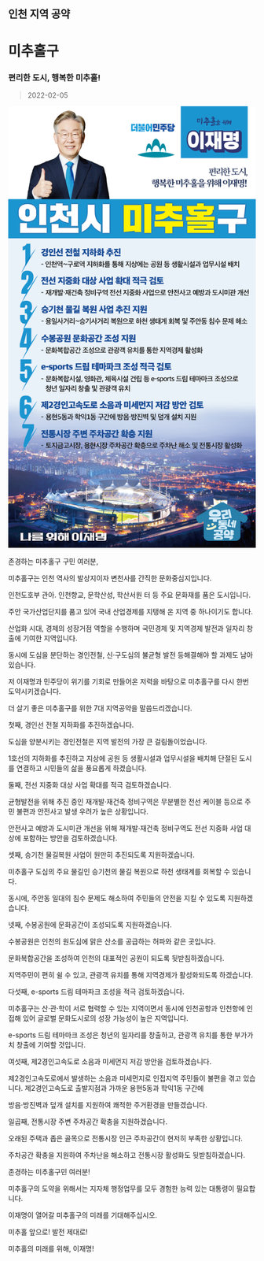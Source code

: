 ## 인천 지역 공약

# 미추홀구

### 편리한 도시, 행복한 미추홀! 
> 2022-02-05

![미추홀구 지역공약](./005_004_005.png)

존경하는 미추홀구 구민 여러분,

 

미추홀구는 인천 역사의 발상지이자 변천사를 간직한 문화중심지입니다.

인천도호부 관아. 인천향교, 문학산성, 학산서원 터 등 주요 문화재를 품은 도시입니다.

 

주안 국가산업단지를 품고 있어 국내 산업경제를 지탱해 온 지역 중 하나이기도 합니다.

산업화 시대, 경제의 성장거점 역할을 수행하며 국민경제 및 지역경제 발전과 일자리 창출에 기여한 지역입니다.

 

동시에 도심을 분단하는 경인전철, 신·구도심의 불균형 발전 등해결해야 할 과제도 남아있습니다.

 

저 이재명과 민주당이 위기를 기회로 만들어온 저력을 바탕으로 미추홀구를 다시 한번 도약시키겠습니다.

 

더 살기 좋은 미추홀구를 위한 7대 지역공약을 말씀드리겠습니다.

 

 

첫째, 경인선 전철 지하화를 추진하겠습니다.




도심을 양분시키는 경인전철은 지역 발전의 가장 큰 걸림돌이었습니다.

1호선의 지하화를 추진하고 지상에 공원 등 생활시설과 업무시설을 배치해 단절된 도시를 연결하고 시민들의 삶을 풍요롭게 하겠습니다.

 

둘째, 전선 지중화 대상 사업 확대를 적극 검토하겠습니다.




균형발전을 위해 추진 중인 재개발·재건축 정비구역은 무분별한 전선 케이블 등으로 주민 불편과 안전사고 발생 우려가 높은 상황입니다.

안전사고 예방과 도시미관 개선을 위해 재개발·재건축 정비구역도 전선 지중화 사업 대상에 포함하는 방안을 검토하겠습니다. 

 

셋째, 승기천 물길복원 사업이 원만히 추진되도록 지원하겠습니다. 




미추홀구 도심의 주요 물길인 승기천의 물길 복원으로 하천 생태계를 회복할 수 있습니다.

동시에, 주안동 일대의 침수 문제도 해소하여 주민들의 안전을 지킬 수 있도록 지원하겠습니다.

 

 

넷째, 수봉공원에 문화공간이 조성되도록 지원하겠습니다.




수봉공원은 인천의 원도심에 맑은 산소를 공급하는 허파와 같은 곳입니다.

문화복합공간을 조성하여 인천의 대표적인 공원이 되도록 뒷받침하겠습니다. 

지역주민이 편히 쉴 수 있고, 관광객 유치를 통해 지역경제가 활성화되도록 하겠습니다.

 

다섯째, e-sports 드림 테마파크 조성을 적극 검토하겠습니다.




미추홀구는 산·관·학이 서로 협력할 수 있는 지역이면서 동시에 인천공항과 인천항에 인접해 있어 글로벌 문화도시로의 성장 가능성이 높은 지역입니다. 

e-sports 드림 테마마크 조성은 청년의 일자리를 창출하고, 관광객 유치를 통한 부가가치 창출에 기여할 것입니다. 

 

여섯째, 제2경인고속도로 소음과 미세먼지 저감 방안을 검토하겠습니다.




제2경인고속도로에서 발생하는 소음과 미세먼지로 인접지역 주민들이 불편을 겪고 있습니다. 제2경인고속도로 출발지점과 가까운 용현5동과 학익1동 구간에 

방음·방진벽과 덮개 설치를 지원하여 쾌적한 주거환경을 만들겠습니다.

 

일곱째, 전통시장 주변 주차공간 확충을 지원하겠습니다. 




오래된 주택과 좁은 골목으로 전통시장 인근 주차공간이 현저히 부족한 상황입니다.

주차공간 확충을 지원하여 주차난을 해소하고 전통시장 활성화도 뒷받침하겠습니다. 

 

존경하는 미추홀구민 여러분!

 

미추홀구의 도약을 위해서는 지자체 행정업무를 모두 경험한 능력 있는 대통령이 필요합니다.

이재명이 열어갈 미추홀구의 미래를 기대해주십시오.

 

미추홀 앞으로! 발전 제대로!

미추홀의 미래를 위해, 이재명!  

						